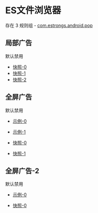 # ES文件浏览器

存在 3 规则组 - [com.estrongs.android.pop](/src/apps/com.estrongs.android.pop.ts)

## 局部广告

默认禁用

- [快照-0](https://i.gkd.li/import/12674919)
- [快照-1](https://i.gkd.li/import/12818281)
- [快照-2](https://i.gkd.li/import/13842299)

## 全屏广告

默认禁用

- [示例-0](https://m.gkd.li/110102406/d95033e9-535c-44fe-a82a-7261aa4d17eb)
- [示例-1](https://m.gkd.li/110102406/b79b4e3d-df86-423c-a020-7e3846e07907)

- [快照-0](https://i.gkd.li/import/14506992)
- [快照-1](https://i.gkd.li/import/14506950)

## 全屏广告-2

默认禁用

- [示例-0](https://m.gkd.li/110102406/b85f2952-7bec-453b-859a-0d31bcd00c35)

- [快照-0](https://i.gkd.li/import/14548770)
